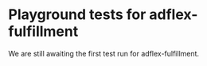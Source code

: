 # Playground tests for adflex-fulfillment
We are still awaiting the first test run for adflex-fulfillment.

